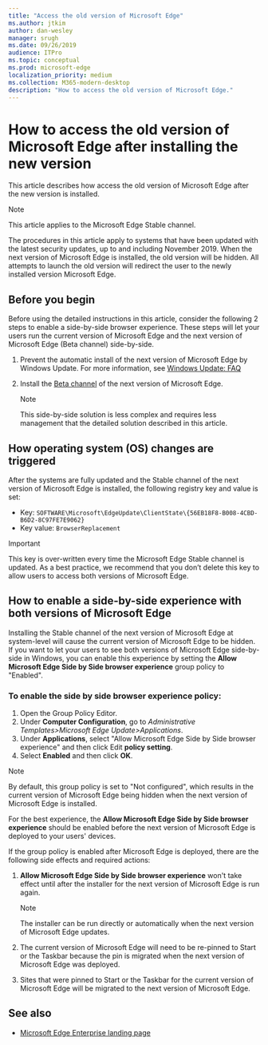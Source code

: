 ```yaml
---
title: "Access the old version of Microsoft Edge"
ms.author: jtkim
author: dan-wesley
manager: srugh
ms.date: 09/26/2019
audience: ITPro
ms.topic: conceptual
ms.prod: microsoft-edge
localization_priority: medium
ms.collection: M365-modern-desktop
description: "How to access the old version of Microsoft Edge."
---
```


# How to access the old version of Microsoft Edge after installing the new version

This article describes how access the old version of Microsoft Edge after the new version is installed.

> [!NOTE]
> This article applies to the Microsoft Edge Stable channel.

The procedures in this article apply to systems that have been updated with the latest security updates, up to and including November 2019. When the next version of Microsoft Edge is installed, the old version will be hidden. All attempts to launch the old version will  redirect the user to the newly installed version Microsoft Edge.

## Before you begin

Before using the detailed instructions in this article, consider the following 2 steps to enable a side-by-side browser experience. These steps will let your users run the current version of Microsoft Edge and the next version of Microsoft Edge (Beta channel) side-by-side.

1. Prevent the automatic install of the next version of Microsoft Edge by Windows Update. For more information, see [Windows Update: FAQ](https://support.microsoft.com/help/12373/windows-update-faq)
2. Install the [Beta channel](https://www.microsoftedgeinsider.com) of the next version of Microsoft Edge.

   > [!NOTE]
   > This side-by-side solution is less complex and requires less management that the detailed solution described in this article.

## How operating system (OS) changes are triggered

After the systems are fully updated and the Stable channel of the next version of Microsoft Edge is installed, the following registry key and value is set:

- Key: `SOFTWARE\Microsoft\EdgeUpdate\ClientState\{56EB18F8-B008-4CBD-B6D2-8C97FE7E9062}`
- Key value: `BrowserReplacement`

> [!IMPORTANT]
> This key is over-written every time the Microsoft Edge Stable channel is updated. As a best practice, we recommend that you don’t delete this key to allow users to access both versions of Microsoft Edge.

## How to enable a side-by-side experience with both versions of Microsoft Edge

Installing the Stable channel of the next version of Microsoft Edge at system-level will cause the current version of Microsoft Edge to be hidden. If you want to let your users to see both versions of Microsoft Edge side-by-side in Windows, you can enable this experience by setting the **Allow Microsoft Edge Side by Side browser experience** group policy to "Enabled".

### To enable the side by side browser experience policy:

1. Open the Group Policy Editor.
2. Under **Computer Configuration**, go to *Administrative Templates>Microsoft Edge Update>Applications*.
3. Under **Applications**, select "Allow Microsoft Edge Side by Side browser experience" and then click Edit **policy setting**.
4. Select **Enabled** and then click **OK**.  

> [!NOTE]
> By default, this group policy is set to "Not configured", which results in the current version of Microsoft Edge being hidden when the next version of Microsoft Edge is installed.

For the best experience, the **Allow Microsoft Edge Side by Side browser experience** should be enabled before the next version of Microsoft Edge is deployed to your users' devices.

If the group policy is enabled after Microsoft Edge is deployed, there are the following side effects and required actions:

1. **Allow Microsoft Edge Side by Side browser experience** won't take effect until after the installer for the next version of Microsoft Edge is run again.

   > [!NOTE]
   > The installer can be run directly or automatically when the next version of Microsoft Edge updates.

2. The current version of Microsoft Edge will need to be re-pinned to Start or the Taskbar because the pin is migrated when the next version of Microsoft Edge was deployed.
3. Sites that were pinned to Start or the Taskbar for the current version of Microsoft Edge will be migrated to the next version of Microsoft Edge.

## See also

- [Microsoft Edge Enterprise landing page](https://aka.ms/EdgeEnterprise)
